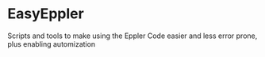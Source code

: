 # EasyEppler
 Scripts and tools to make using the Eppler Code easier and less error prone, plus enabling automization
